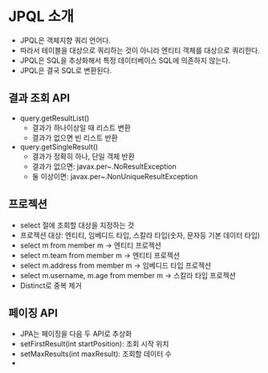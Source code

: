 # JPQL 소개

- JPQL은 객체지향 쿼리 언어다.
- 따라서 테이블을 대상으로 쿼리하는 것이 아니라 엔티티 객체를 대상으로 쿼리한다.
- JPQL은 SQL을 추상화해서 특정 데이터베이스 SQL에 의존하지 않는다.
- JPQL은 결국 SQL로 변환된다.

## 결과 조회 API

- query.getResultList()
    - 결과가 하나이상일 때 리스트 변환
    - 결과가 없으면 빈 리스트 반환
- query.getSingleResult()
    - 결과가 정확히 하나, 단일 객체 반환
    - 결과가 없으면: javax.per~.NoResultException
    - 둘 이상이면: javax.per~.NonUniqueResultException

## 프로젝션

- select 절에 조회할 대상을 지정하는 것
- 프로젝션 대상: 엔티티, 임베디드 타입, 스칼라 타입(숫자, 문자등 기본 데이터 타입)
- select m from member m -> 엔티티 프로젝션
- select m.team from member m -> 엔티티 프로젝션
- select m.address from member m -> 임베디드 타입 프로젝션
- select m.username, m.age from member m -> 스칼라 타입 프로젝션
- Distinct로 중복 제거

## 페이징 API

- JPA는 페이징을 다음 두 API로 추상화
- setFirstResult(int startPosition): 조회 시작 위치
- setMaxResults(int maxResult): 조회할 데이터 수
- 